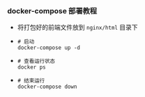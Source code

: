 ### docker-compose 部署教程
- 将打包好的前端文件放到 `nginx/html` 目录下
- ```shell
  # 启动
  docker-compose up -d
  ```
- ```shell
  # 查看运行状态
  docker ps
  ```
- ```shell
  # 结束运行
  docker-compose down
  ```
